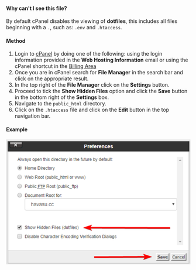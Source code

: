 #### Why can't I see this file?
By default cPanel disables the viewing of **dotfiles**, this includes all files beginning with a ``.``, such as: ``.env`` and ``.htaccess``.

#### Method
1. Login to [cPanel](https://cpanel.hexaneweb.com) by doing one of the following: using the login information provided in the **Web Hosting Information** email or using the cPanel shortcut in the [Billing Area](https://billing.hexanenetworks.com/)
2. Once you are in cPanel search for **File Manager** in the search bar and click on the appropriate result.
3. In the top right of the **File Manager** click on the **Settings** button. 
4. Proceed to tick the **Show Hidden Files** option and click the **Save** button in the bottom right of the **Settings** box.
5. Navigate to the ``public_html`` directory.
6. Click on the ``.htaccess`` file and click on the **Edit** button in the top navigation bar.

#### Example
![](https://raw.githubusercontent.com/HexaneNetworks/help-assets/master/assets/accessing-dotfiles.png)